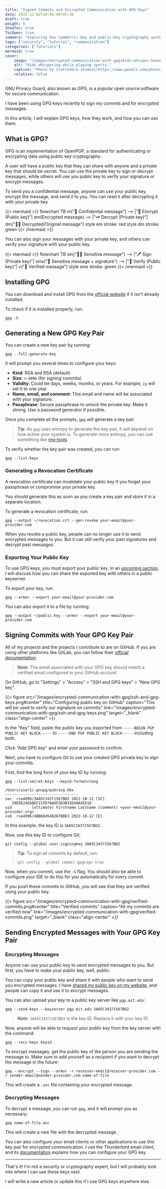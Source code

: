 ```yaml
---
title: "Signed Commits and Encrypted Communication with GPG Keys"
date: 2022-12-02T10:04:40+05:30
draft: true
weight: 8
ShowToc: true
TocOpen: true
summary: "Exploring how symmetric-key and public-key cryptography works by using GPG keys to sign commits and send encrypted messages."
tags: ["security", "tutorial", "communication"]
categories: ["Tutorials"]
mermaid: true
cover:
    image: "/images/encrypted-communication-with-gpg/kids-whisper-banner.jpeg"
    alt: "Kids whispering while playing sports."
    caption: "Photo by [cottonbro studio](https://www.pexels.com/photo/kids-in-active-wear-engaged-in-sports-9654720/)"
    relative: false
---
```


GNU Privacy Guard, also known as GPG, is a popular open source software for secure communication.

I have been using GPG keys recently to sign my commits and for encrypted messages.

In this article, I will explain GPG keys, how they work, and how you can use them.

## What is GPG?

GPG is an implementation of OpenPGP, a standard for authenticating or encrypting data using public key cryptography.

A user will have a public key that they can share with anyone and a private key that should be secret. You can use the private key to sign or decrypt messages, while others will use you public key to verify your signature or encrypt messages.

To send you a confidential message, anyone can use your public key, encrypt the message, and send it to you. You can read it after decrypting it with your private key.

{{< mermaid >}}
flowchart TB
m("👥 Confidential message") --> |"🔐 Encrypt (Public key)"| em(Encrypted message) --> |"🗝️ Decrypt (Private key)"| dm("👨🏽 Decrypted/Original message")
style em stroke: red
style dm stroke: green
{{< /mermaid >}}

You can also sign your messages with your private key, and others can verify your signature with your public key.

{{< mermaid >}}
flowchart TB
sm("👨🏽 Sensitive message") --> |"🖊️ Sign (Private key)"| sms("🔏 Sensitive message + signature") --> |"👥 Verify (Public key)"| v("👥 Verified message")
style sms stroke: green
{{< /mermaid >}}

## Installing GPG

You can download and install GPG from the [official website](https://www.gnupg.org/download/) if it isn't already installed.

To check if it is installed properly, run:

```shell
gpg -h
```

## Generating a New GPG Key Pair

You can create a new key pair by running:

```shell
gpg --full-generate-key
```

It will prompt you several times to configure your keys:

* **Kind**: RSA and RSA (default)
* **Size**: > `4096` (for signing commits)
* **Validity**: Could be days, weeks, months, or years. For example, `1y` will set it to one year.
* **Name, email, and comment**: This email and name will be associated with your signature.
* **Passphrase**: Secure passphrase to unlock the private key. Make it strong. Use a password generator if possible.

Once you complete all the prompts, `gpg` will generate a key pair.

> **Tip**: As `gpg` uses entropy to generate the key pair, it will depend on how active your system is. To generate more entropy, you can use something like [rng-tools](https://www.devmanuals.net/install/ubuntu/ubuntu-12-04-lts-precise-pangolin/install-rng-tools.html).

To verify whether the key pair was created, you can run:

```shell
gpg --list-keys
```

### Generating a Revocation Certificate

A revocation certificate can invalidate your public key if you forget your passphrase or compromise your private key.

You should generate this as soon as you create a key pair and store it in a separate location.

To generate a revocation certificate, run:

```shell
gpg --output ~/revocation.crt --gen-revoke your-email@your-provider.com
```

When you revoke a public key, people can no longer use it to send encrypted messages to you. But it can still verify your past signatures and decrypt past messages.

### Exporting Your Public Key

To use GPG keys, you must export your public key. In an [upcoming section](#encrypting-messages), I will discuss how you can share the exported key with others in a public keyserver.

To export your key, run:

```shell
gpg --armor --export your-email@your-provider.com
```

You can also export it to a file by running:

```shell
gpg --output ~/public.key --armor --export your-email@your-provider.com
```

## Signing Commits with Your GPG Key Pair

All of my projects and the projects I contribute to are on GitHub. If you are using other platforms like GitLab, you can follow their [official documentation](https://docs.gitlab.com/ee/user/project/repository/gpg_signed_commits/#add-a-gpg-key-to-your-account).

> **Note**: The email associated with your GPG key should match a verified email configured in your GitHub account.

On GitHub, go to "Settings" > "Access" > "SSH and GPG keys" > "New GPG key".

{{< figure src="/images/encrypted-communication-with-gpg/ssh-and-gpg-keys.png#center" title="Configuring public key on GitHub" caption="This will be used to verify our signature on commits" link="/images/encrypted-communication-with-gpg/ssh-and-gpg-keys.png" target="_blank" class="align-center" >}}

In the "Key" field, paste the public key you exported from `-----BEGIN PGP PUBLIC KEY BLOCK-----` to `-----END PGP PUBLIC KEY BLOCK-----` including both.

Click "Add GPG key" and enter your password to confirm.

Next, you have to configure Git to use your created GPG private key to sign your commits.

First, find the long form of your key ID by running:

```shell
gpg --list-secret-keys --keyid-format=long
```

```text {title="output"}
/Users/user1/.gnupg/pubring.kbx
---------------------------------
sec  rsa4096/3AA5C34371567BD2 2022-10-12 [SC]
   29D5E24EA8EF21FD70A8F2D3B33049A4551D
uid         [ultimate] Firstname Lastname (comment) <your-email@your-provider.org>
ssb  rsa4096/4BB6D45482678BE3 2022-10-12 [E]
```

In this example, the key ID is `3AA5C34371567BD2`.

Now, use this key ID to configure Git:

```shell
git config --global user.signingkey 3AA5C34371567BD2
```

> **Tip**: To sign all commits by default, run:
> ```shell
> git config --global commit.gpgsign true
> ```

Now, when you commit, use the `-S` flag. You should also be able to configure your IDE to do this for you automatically for every commit.

If you push these commits to GitHub, you will see that they are verified using your public key.

{{< figure src="/images/encrypted-communication-with-gpg/verified-commits.png#center" title="Verified commits" caption="All my commits are verified now" link="/images/encrypted-communication-with-gpg/verified-commits.png" target="_blank" class="align-center" >}}

## Sending Encrypted Messages with Your GPG Key Pair

### Encrypting Messages

Anyone can use your public key to send encrypted messages to you. But first, you have to make your public key, well, public.

You can copy your public key and share it with people who want to send you encrypted messages. I have [shared my public key on my website](/about/#gpg-key), and people can copy it and use it to encrypt messages.

You can also upload your key to a public key server like `pgp.mit.edu`:

```shell
gpg --send-keys --keyserver pgp.mit.edu 3AA5C34371567BD2
```

> **Note**: `3AA5C34371567BD2` is the key ID. Replace it with your key ID.

Now, anyone will be able to request your public key from the key server with the command:

```shell
gpg --recv-keys keyid
```

To encrypt messages, get the public key of the person you are sending the message to. Make sure to add yourself as a recipient if you want to decrypt the message in the future:

```shell
gpg --encrypt --sign --armor -r receiver-email@receiver-provider.com -r sender-email@sender-provider.com name-of-file
```

This will create a `.asc` file containing your encrypted message.

### Decrypting Messages

To decrypt a message, you can run `gpg`, and it will prompt you as necessary:

```shell
gpg name-of-file.asc
```

This will create a new file with the decrypted message.

You can also configure your email clients or other applications to use this key pair for encrypted communication. I use the Thunderbird email client, and its [documentation](https://support.mozilla.org/en-US/kb/openpgp-thunderbird-howto-and-faq#:~:text=To%20use%20OpenPGP%20functionality%20in,copy%20of%20your%20existing%20key.) explains how you can configure your GPG key.

---

That's it! I'm not a security or cryptography expert, but I will probably look into where I can use these keys next.

I will write a new article or update this if I use GPG keys anywhere else.
